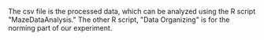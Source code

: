 The csv file is the processed data, which can be analyzed using the R script "MazeDataAnalysis." The other R script, "Data Organizing" is for the norming part of our experiment.
